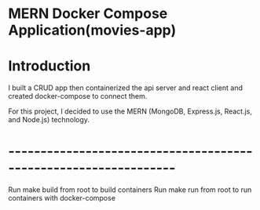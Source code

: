 # MERN Docker Compose Application(movies-app)

# Introduction

I built a CRUD app then containerized the api server and react client and created docker-compose to connect them.

For this project, I decided to use the MERN (MongoDB, Express.js, React.js, and Node.js) technology.

# ----------------------------------------------------------------

Run make build from root to build containers Run make run from root to run containers with docker-compose
